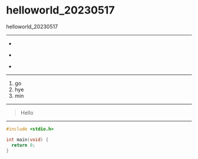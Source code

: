 # helloworld_20230517
helloworld_20230517

---
-
+
*
---
1. go
2. hye
3. min
---
> Hello
---

```c
#include <stdio.h>

int main(void) {
  return 0;
}
```
